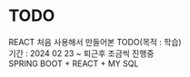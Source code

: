 # TODO
REACT 처음 사용해서 만들어본 TODO(목적 : 학습)   
기간 : 2024 02 23 ~ 퇴근후 조금씩 진행중   
SPRING BOOT + REACT + MY SQL   
